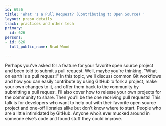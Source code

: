```yaml
---
id: 6956
title: 'What''s a Pull Request? (Contributing to Open Source) '
layout: preso_details
track: practices and other tech
primary:
  id: 626
persons:
- id: 626
  full_public_name: Brad Wood

---
```

Perhaps you've asked for a feature for your favorite open source project and been told to submit a pull request. Well, maybe you're thinking, "What on earth is a pull request!"  In this topic, we'll discuss common Git workflows and how you can easily contribute by using GitHub to fork a project, make your own changes to it, and offer them back to the community by submitting a pull request.  I’ll also cover how to release your own projects for the community to share.  Then you’ll be the one receiving pull requests!  This talk is for developers who want to help out with their favorite open source project and one-off libraries alike but don’t know where to start.  People who are a little intimidated by GitHub.  Anyone who’s ever mucked around in someone else’s code and found stuff they could improve.
